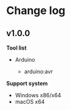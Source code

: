 # Change log

## v1.0.0

**Tool list**

- Arduino

    * arduino:avr

**Support system**

- Windows x86/x64
- macOS x64
